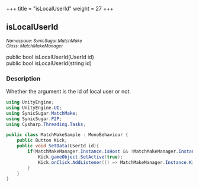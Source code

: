 +++
title = "isLocalUserId"
weight = 27
+++
## isLocalUserId
<small>*Namespace: SynicSugar.MatchMake* <br>
*Class: MatchMakeManager* </small>

public bool isLocalUserId(UserId id)<br>
public bool isLocalUserId(string id)


### Description
Whether the argument is the id of local user or not.<br>


```cs
using UnityEngine;
using UnityEngine.UI;
using SynicSugar.MatchMake;
using SynicSugar.P2P;
using Cysharp.Threading.Tasks;

public class MatchMakeSample : MonoBehaviour {
    public Button Kick;
    public void SetData(UserId id){
        if(MatchMakeManager.Instance.isHost && !MatchMakeManager.Instance.isLocalUserId(id)){
            Kick.gameObject.SetActive(true);
            Kick.onClick.AddListener(() => MatchMakeManager.Instance.KickTargetFromLobby(id).Forget());
        }
    }
}
```